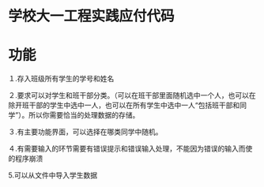 # 学校大一工程实践应付代码
# 功能
１.存入班级所有学生的学号和姓名

２.要求可以对学生和班干部分类。（可以在班干部里面随机选中一个人，也可以在除开班干部的学生中选中一人，也可以在所有学生中选中一人“包括班干部和同学”）。所以你需要恰当的处理数据的存储。

３.有主要功能界面，可以选择在哪类同学中随机。

４.有需要输入的环节需要有错误提示和错误输入处理，不能因为错误的输入而使的程序崩溃

5.可以从文件中导入学生数据
